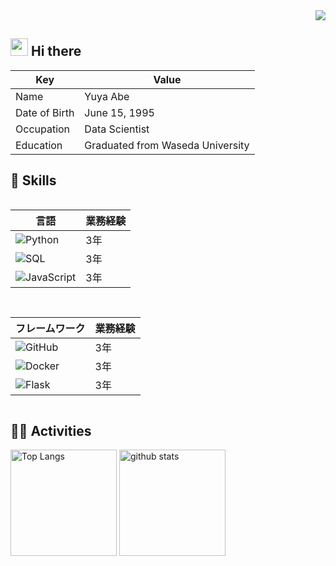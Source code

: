 <!-- 1. GitHub usernameを変更 -->
<div align="right">
  <img src="https://komarev.com/ghpvc/?username=hopopyuya" />
</div>


## <img src="https://media.giphy.com/media/hvRJCLFzcasrR4ia7z/giphy.gif" width="28"> Hi there

| Key         | Value                                             |
|-------------|---------------------------------------------------|
| Name        | Yuya Abe                                      |
| Date of Birth | June 15, 1995                                  |
| Occupation  | Data Scientist                                    |
| Education   | Graduated from Waseda University |


## 🌱 Skills

<div style="display: grid; gap: 15px; grid-col; grid-template-columns: repeat(auto-fit, minmax(300px, 1fr));">

<div>

|言語|業務経験|
|---|---|
|<img alt="Python" src="https://img.shields.io/badge/-Python-3776AB?style=flat-square&logo=Python&logoColor=white" />|3年|
|<img alt="SQL" src="https://img.shields.io/badge/-SQL-000?&logo=MySQL&logoColor=4479A1" />|3年|
|<img alt="JavaScript" src="https://img.shields.io/badge/-JavaScript-F7DF1E?style=flat-square&logo=JavaScript&logoColor=white" />|3年|

</div>

<div>

|フレームワーク|業務経験|
|---|---|
|<img alt="GitHub" src="https://img.shields.io/badge/GitHub-black?logo=github" />|3年|
|<img alt="Docker" src="https://img.shields.io/badge/-Docker-46a2f1?style=flat-square&logo=docker&logoColor=white" />|3年|
|<img alt="Flask" src="https://img.shields.io/badge/-Flask-000000.svg?logo=flask&style=flat" />|3年|

</div>
</div>


## 🏃‍♀️ Activities
<div align="left"> 
  <img alt="Top Langs" height="170px" src="https://github-readme-stats.vercel.app/api?username=hopopyuya&theme=vue-dark&layout=compact" />
  <img alt="github stats" height="170px" src="https://github-readme-stats.vercel.app/api/top-langs/?username=hopopyuya&theme=vue-dark&layout=compact" />
</div>

